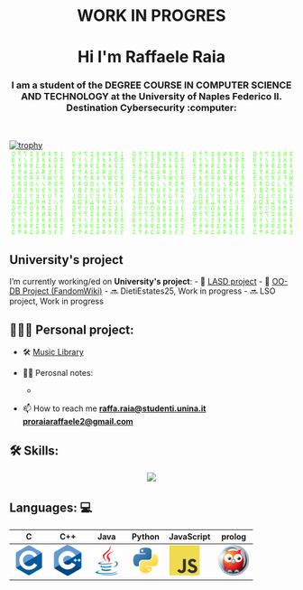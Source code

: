 <h1 align="center">WORK IN PROGRES</h1>

<h1 align="center">Hi I'm Raffaele Raia</h1>
<h3 align="center">I am a student of the DEGREE COURSE IN COMPUTER SCIENCE AND TECHNOLOGY at the University of Naples Federico II. Destination Cybersecurity :computer: </h3>

<p align="left"> <a href="https://twitter.com/" target="blank"><img src="https://img.shields.io/twitter/follow/?logo=twitter&style=for-the-badge" alt="" /></a> </p>

[![trophy](https://github-profile-trophy.vercel.app/?username=GoldStygian&rank=SECRET,SSS,SS,S,AAA,AA,A,B,C&column=-1&theme=nord&no-bg=true&no-frame=true)](https://github.com/ryo-ma/github-profile-trophy)
[![Matrix SVG](asset/matrix.svg)](asset/matrix.svg)
## University's project
I’m currently working/ed on **University's project**:
    - 🚀 [LASD project](https://github.com/GoldStygian/Project_Laboratory_of_Algorithms_and_DataStructure.git)
    - 🚀 [OO-DB Project (FandomWiki)](https://github.com/GoldStygian/ProgettoOO.git)
    - 🔜 DietiEstates25, Work in progress
    - 🔜 LSO project, Work in progress

## 🧑🏻‍💻 Personal project:
- 🛠️ [Music Library](https://github.com/GoldStygian/Music_library.git)

- ✍🏻 Perosnal notes:
    - []() 

- 📫 How to reach me **raffa.raia@studenti.unina.it** **proraiaraffaele2@gmail.com**

<h2 align="left">🛠️ Skills:</h2>

<div align="center">
    <p align="center">
      <a href="https://skillicons.dev">
        <img src="https://skillicons.dev/icons?i=c,cpp,docker,git,github,dart,flutter,html,java,js,latex,linux,powershell,py,vscode,postgres,bash,arduino,django,kali,mint,windows" />
      </a>
    </p>
</div>

## Languages: 💻
| C | C++ | Java | Python | JavaScript | prolog |
|---|-----|------|--------|------------|--------|
| <img src="https://github.com/devicons/devicon/blob/master/icons/c/c-original.svg" width="55" height="55"/> | <img src="https://github.com/devicons/devicon/blob/master/icons/cplusplus/cplusplus-original.svg" width="55" height="55"/> | <img src="https://github.com/devicons/devicon/blob/master/icons/java/java-original.svg" width="55" height="55"/> | <img src="https://github.com/devicons/devicon/blob/master/icons/python/python-original.svg" title="Python" alt="Python" width="55" height="55"/> | <img src="https://github.com/devicons/devicon/blob/master/icons/javascript/javascript-original.svg" width="55" height="55"/> | <img src="https://github.com/devicons/devicon/blob/master/icons/prolog/prolog-original.svg" width="55" height="55"/> |
